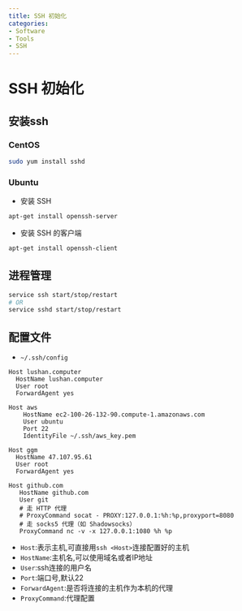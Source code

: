 ```yaml
---
title: SSH 初始化
categories:
- Software
- Tools
- SSH
---
```

# SSH 初始化

## 安装ssh

### CentOS

```bash
sudo yum install sshd
```

### Ubuntu

- 安装 SSH

```bash
apt-get install openssh-server
```

- 安装 SSH 的客户端

```bash
apt-get install openssh-client
```

## 进程管理

```bash
service ssh start/stop/restart
# OR
service sshd start/stop/restart
```

## 配置文件

- `~/.ssh/config`

```
Host lushan.computer
  HostName lushan.computer
  User root
  ForwardAgent yes

Host aws
    HostName ec2-100-26-132-90.compute-1.amazonaws.com
    User ubuntu
    Port 22
    IdentityFile ~/.ssh/aws_key.pem

Host ggm
  HostName 47.107.95.61
  User root
  ForwardAgent yes

Host github.com
   HostName github.com
   User git
   # 走 HTTP 代理
   # ProxyCommand socat - PROXY:127.0.0.1:%h:%p,proxyport=8080
   # 走 socks5 代理（如 Shadowsocks）
   ProxyCommand nc -v -x 127.0.0.1:1080 %h %p
```

- `Host`:表示主机,可直接用`ssh <Host>`连接配置好的主机
- `HostName`:主机名,可以使用域名或者IP地址
- `User`:ssh连接的用户名
- `Port`:端口号,默认22
- `ForwardAgent`:是否将连接的主机作为本机的代理
- `ProxyCommand`:代理配置